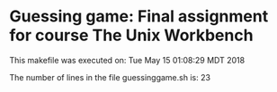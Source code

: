 # Guessing game: Final assignment for course The Unix Workbench
This makefile was executed on:
Tue May 15 01:08:29 MDT 2018
  
The number of lines in the file guessinggame.sh is:
23
